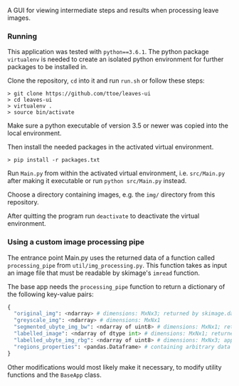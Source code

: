 A GUI for viewing intermediate steps and results when processing leave images.

### Running

This application was tested with `python==3.6.1`. The python package `virtualenv` is needed to create an isolated python environment for further packages to be installed in.

Clone the repository, `cd` into it and run `run.sh` or follow these steps:

```
> git clone https://github.com/ttoe/leaves-ui
> cd leaves-ui
> virtualenv .
> source bin/activate
```

Make sure a python executable of version 3.5 or newer was copied into the local environment.

Then install the needed packages in the activated virtual environment.

```
> pip install -r packages.txt
```

Run `Main.py` from within the activated virtual environment, i.e. `src/Main.py` after making it executable or run `python src/Main.py` instead.

Choose a directory containing images, e.g. the `img/` directory from this repository.

After quitting the program run `deactivate` to deactivate the virtual environment.

### Using a custom image processing pipe

The entrance point Main.py uses the returned data of a function called `processing_pipe` from `util/img_processing.py`. This function takes as input an image file that must be readable by skimage's `imread` function.

The base app needs the `processing_pipe` function to return a dictionary of the following key-value pairs:

```python
{
  "original_img": <ndarray> # dimensions: MxNx3; returned by skimage.data.imread()
  "greyscale_img": <ndarray> # dimensions: MxNx1
  "segmented_ubyte_img_bw": <ndarray of uint8> # dimensions: MxNx1; returned by skimage.util.img_as_ubyte()
  "labelled_image": <ndarray of dtype int> # dimensions: MxNx1; returned by skimage.measure.label() 
  "labelled_ubyte_img_rbg": <ndarray of uint8> # dimensions: MxNx3; applying skimage.util.img_as_ubyte() to the combination of labelled_image with the original image using skimage.color.label2rgb() 
  "regions_properties": <pandas.Dataframe> # containing arbitrary data calculated and aggregated during image processing
}
```

Other modifications would most likely make it necessary, to modify utility functions and the `BaseApp` class.